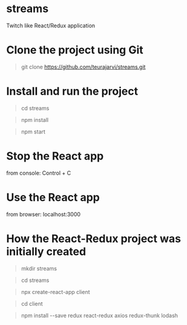# streams

Twitch like React/Redux application

# Clone the project using Git

> git clone https://github.com/teurajarvi/streams.git

# Install and run the project

> cd streams

> npm install

> npm start

# Stop the React app

from console:
Control + C

# Use the React app

from browser: localhost:3000

# How the React-Redux project was initially created

> mkdir streams

> cd streams

> npx create-react-app client

> cd client

> npm install --save redux react-redux axios redux-thunk lodash
